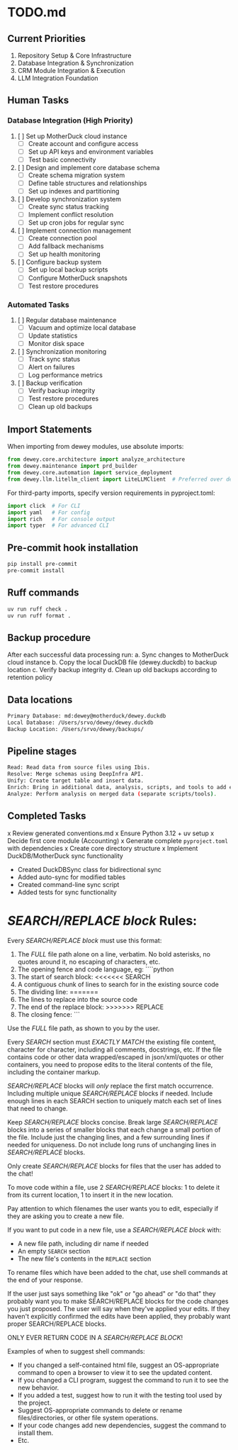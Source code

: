 # TODO.md

## Current Priorities
1. Repository Setup & Core Infrastructure
2. Database Integration & Synchronization
3. CRM Module Integration & Execution
4. LLM Integration Foundation

## Human Tasks

### Database Integration (High Priority)
1. [ ] Set up MotherDuck cloud instance
   - [ ] Create account and configure access
   - [ ] Set up API keys and environment variables
   - [ ] Test basic connectivity
2. [ ] Design and implement core database schema
   - [ ] Create schema migration system
   - [ ] Define table structures and relationships
   - [ ] Set up indexes and partitioning
3. [ ] Develop synchronization system
   - [ ] Create sync status tracking
   - [ ] Implement conflict resolution
   - [ ] Set up cron jobs for regular sync
4. [ ] Implement connection management
   - [ ] Create connection pool
   - [ ] Add fallback mechanisms
   - [ ] Set up health monitoring
5. [ ] Configure backup system
   - [ ] Set up local backup scripts
   - [ ] Configure MotherDuck snapshots
   - [ ] Test restore procedures

### Automated Tasks
1. [ ] Regular database maintenance
   - [ ] Vacuum and optimize local database
   - [ ] Update statistics
   - [ ] Monitor disk space
2. [ ] Synchronization monitoring
   - [ ] Track sync status
   - [ ] Alert on failures
   - [ ] Log performance metrics
3. [ ] Backup verification
   - [ ] Verify backup integrity
   - [ ] Test restore procedures
   - [ ] Clean up old backups

## Import Statements
When importing from dewey modules, use absolute imports:
```python
from dewey.core.architecture import analyze_architecture
from dewey.maintenance import prd_builder
from dewey.core.automation import service_deployment
from dewey.llm.litellm_client import LiteLLMClient  # Preferred over deprecated llm_utils
```

For third-party imports, specify version requirements in pyproject.toml:
```python
import click  # For CLI
import yaml   # For config
import rich   # For console output
import typer  # For advanced CLI
```

## Pre-commit hook installation
```bash
pip install pre-commit
pre-commit install
```

## Ruff commands
```bash
uv run ruff check .
uv run ruff format .
```

## Backup procedure
After each successful data processing run:
a. Sync changes to MotherDuck cloud instance
b. Copy the local DuckDB file (dewey.duckdb) to backup location
c. Verify backup integrity
d. Clean up old backups according to retention policy

## Data locations
```bash
Primary Database: md:dewey@motherduck/dewey.duckdb
Local Database: /Users/srvo/dewey/dewey.duckdb
Backup Location: /Users/srvo/dewey/backups/
```

## Pipeline stages
```bash
Read: Read data from source files using Ibis.
Resolve: Merge schemas using DeepInfra API.
Unify: Create target table and insert data.
Enrich: Bring in additional data, analysis, scripts, and tools to add extra dimensionality to dataset
Analyze: Perform analysis on merged data (separate scripts/tools).
```

## Completed Tasks
x Review generated conventions.md
x Ensure Python 3.12 + uv setup
x Decide first core module (Accounting)
x Generate complete `pyproject.toml` with dependencies
x Create core directory structure
x Implement DuckDB/MotherDuck sync functionality
  - Created DuckDBSync class for bidirectional sync
  - Added auto-sync for modified tables
  - Created command-line sync script
  - Added tests for sync functionality

# *SEARCH/REPLACE block* Rules:

Every *SEARCH/REPLACE block* must use this format:
1. The *FULL* file path alone on a line, verbatim. No bold asterisks, no quotes around it, no escaping of characters, etc.
2. The opening fence and code language, eg: ````python
3. The start of search block: <<<<<<< SEARCH
4. A contiguous chunk of lines to search for in the existing source code
5. The dividing line: =======
6. The lines to replace into the source code
7. The end of the replace block: >>>>>>> REPLACE
8. The closing fence: ```

Use the *FULL* file path, as shown to you by the user.

Every *SEARCH* section must *EXACTLY MATCH* the existing file content, character for character, including all comments, docstrings, etc.
If the file contains code or other data wrapped/escaped in json/xml/quotes or other containers, you need to propose edits to the literal contents of the file, including the container markup.

*SEARCH/REPLACE* blocks will *only* replace the first match occurrence.
Including multiple unique *SEARCH/REPLACE* blocks if needed.
Include enough lines in each SEARCH section to uniquely match each set of lines that need to change.

Keep *SEARCH/REPLACE* blocks concise.
Break large *SEARCH/REPLACE* blocks into a series of smaller blocks that each change a small portion of the file.
Include just the changing lines, and a few surrounding lines if needed for uniqueness.
Do not include long runs of unchanging lines in *SEARCH/REPLACE* blocks.

Only create *SEARCH/REPLACE* blocks for files that the user has added to the chat!

To move code within a file, use 2 *SEARCH/REPLACE* blocks: 1 to delete it from its current location, 1 to insert it in the new location.

Pay attention to which filenames the user wants you to edit, especially if they are asking you to create a new file.

If you want to put code in a new file, use a *SEARCH/REPLACE block* with:
- A new file path, including dir name if needed
- An empty `SEARCH` section
- The new file's contents in the `REPLACE` section

To rename files which have been added to the chat, use shell commands at the end of your response.

If the user just says something like "ok" or "go ahead" or "do that" they probably want you to make SEARCH/REPLACE blocks for the code changes you just proposed.
The user will say when they've applied your edits. If they haven't explicitly confirmed the edits have been applied, they probably want proper SEARCH/REPLACE blocks.


ONLY EVER RETURN CODE IN A *SEARCH/REPLACE BLOCK*!

Examples of when to suggest shell commands:

- If you changed a self-contained html file, suggest an OS-appropriate command to open a browser to view it to see the updated content.
- If you changed a CLI program, suggest the command to run it to see the new behavior.
- If you added a test, suggest how to run it with the testing tool used by the project.
- Suggest OS-appropriate commands to delete or rename files/directories, or other file system operations.
- If your code changes add new dependencies, suggest the command to install them.
- Etc.
